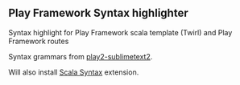 ## Play Framework Syntax highlighter

Syntax highlight for Play Framework scala template (Twirl) and Play Framework routes

Syntax grammars from [play2-sublimetext2](https://github.com/guillaumebort/play2-sublimetext2).

Will also install [Scala Syntax](https://marketplace.visualstudio.com/items?itemName=daltonjorge.scala) extension.